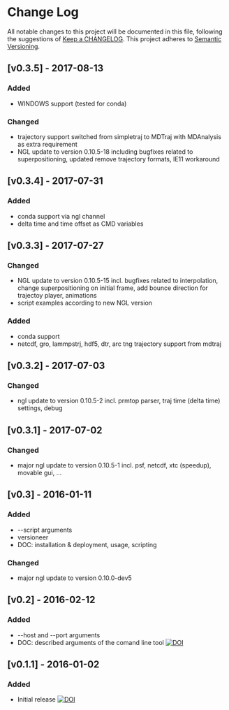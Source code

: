 # Change Log
All notable changes to this project will be documented in this file, following the suggestions of [Keep a CHANGELOG](http://keepachangelog.com/). This project adheres to [Semantic Versioning](http://semver.org/).


## [v0.3.5] - 2017-08-13
### Added
- WINDOWS support (tested for conda)
### Changed
- trajectory support switched from simpletraj to MDTraj with MDAnalysis as extra requirement
- NGL update to version 0.10.5-18 including bugfixes related to superpositioning, updated remove trajectory formats, IE11 workaround


## [v0.3.4] - 2017-07-31
### Added
- conda support via ngl channel
- delta time and time offset as CMD variables


## [v0.3.3] - 2017-07-27
### Changed
- NGL update to version 0.10.5-15 incl. bugfixes related to interpolation, change superpositioning on initial frame, add bounce direction for trajectoy player, animations
- script examples according to new NGL version
### Added
- conda support
- netcdf, gro, lammpstrj, hdf5, dtr, arc tng trajectory support from mdtraj


## [v0.3.2] - 2017-07-03
### Changed
- ngl update to version 0.10.5-2 incl. prmtop parser, traj time (delta time) settings, debug


## [v0.3.1] - 2017-07-02
### Changed
- major ngl update to version 0.10.5-1 incl. psf, netcdf, xtc (speedup), movable gui, ...


## [v0.3] - 2016-01-11
### Added
- --script arguments
- versioneer
- DOC: installation & deployment, usage, scripting

### Changed
- major ngl update to version 0.10.0-dev5


## [v0.2] - 2016-02-12
### Added
- --host and --port arguments
- DOC: described arguments of the comand line tool
[![DOI](https://zenodo.org/badge/doi/10.5281/zenodo.45961.svg)](http://dx.doi.org/10.5281/zenodo.45961)


## [v0.1.1] - 2016-01-02
### Added
- Initial release
[![DOI](https://zenodo.org/badge/doi/10.5281/zenodo.44286.svg)](http://dx.doi.org/10.5281/zenodo.44286)
